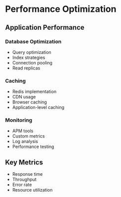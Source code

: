 # Performance Optimization

## Application Performance

### Database Optimization
- Query optimization
- Index strategies
- Connection pooling
- Read replicas

### Caching
- Redis implementation
- CDN usage
- Browser caching
- Application-level caching

### Monitoring
- APM tools
- Custom metrics
- Log analysis
- Performance testing

## Key Metrics
- Response time
- Throughput
- Error rate
- Resource utilization
